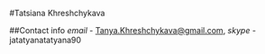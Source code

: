 #Tatsiana Khreshchykava

##Contact info
*email* - Tanya.Khreshchykava@gmail.com, *skype* - jatatyanatatyana90 

